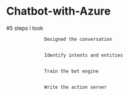 # Chatbot-with-Azure


#5 steps i took


                  Designed the conversation
                  
                  
                  Identify intents and entities
                  
                  
                  Train the bot engine
                  
                  
                  Write the action server
